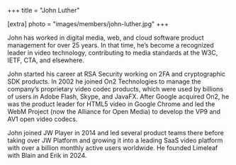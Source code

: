 +++
title = "John Luther"

[extra]
photo = "images/members/john-luther.jpg"
+++

John has worked in digital media, web, and cloud software product
management for over 25 years. In that time, he’s become a recognized
leader in video technology, contributing to media standards at the W3C,
IETF, CTA, and elsewhere.

<!-- more -->

John started his career at RSA Security working on 2FA and cryptographic
SDK products. In 2002 he joined On2 Technologies to manage the company’s
proprietary video codec products, which were used by billions of users
in Adobe Flash, Skype, and JavaFX. After Google acquired On2, he was the
product leader for HTML5 video in Google Chrome and led the WebM Project
(now the Alliance for Open Media) to develop the VP9 and AV1 open video
codecs.

John joined JW Player in 2014 and led several product teams there before
taking over JW Platform and growing it into a leading SaaS video
platform with over a billion monthly active users worldwide. He founded
Limeleaf with Blain and Erik in 2024.

